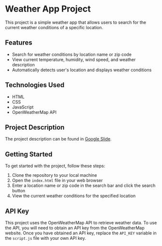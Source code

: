 # Weather App Project

This project is a simple weather app that allows users to search for the current weather conditions of a specific location.

## Features

- Search for weather conditions by location name or zip code
- View current temperature, humidity, wind speed, and weather description
- Automatically detects user's location and displays weather conditions

## Technologies Used

- HTML
- CSS
- JavaScript
- OpenWeatherMap API

## Project Description
The project description can be found in [Google Slide](https://docs.google.com/presentation/d/1TC3yYABROA1QKfgsI_H-qeBrKcYp7jxzqfmLDYcShxc/edit#slide=id.g29123c1e0b9_4_17).

## Getting Started

To get started with the project, follow these steps:

1. Clone the repository to your local machine
2. Open the `index.html` file in your web browser
3. Enter a location name or zip code in the search bar and click the search button
4. View the current weather conditions for the specified location

## API Key

This project uses the OpenWeatherMap API to retrieve weather data. To use the API, you will need to obtain an API key from the OpenWeatherMap website. Once you have obtained an API key, replace the `API_KEY` variable in the `script.js` file with your own API key.




